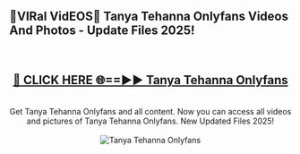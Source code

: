 <h2>🔴VIRal VidEOS🔴 Tanya Tehanna Onlyfans Videos And Photos - Update Files 2025!</h2>
<br>
<div align="center">
<h2><a href="https://virallinks.top/odZfE0" rel="nofollow">🔴 CLICK HERE 🌐==►► Tanya Tehanna Onlyfans</a></h2>
<br>
Get Tanya Tehanna Onlyfans and all content. Now you can access all videos and pictures of Tanya Tehanna Onlyfans. New Updated Files 2025!
<br>
<br>
<a href="https://virallinks.top/odZfE0" rel="nofollow" data-target="animated-image.originalLink"><img src="https://i.imgur.com/dJHk4Zq.gif)" alt="Tanya Tehanna Onlyfans" style="max-width: 100%; display: inline-block;" data-target="animated-image.originalImage"></a>
</div>
<br>
